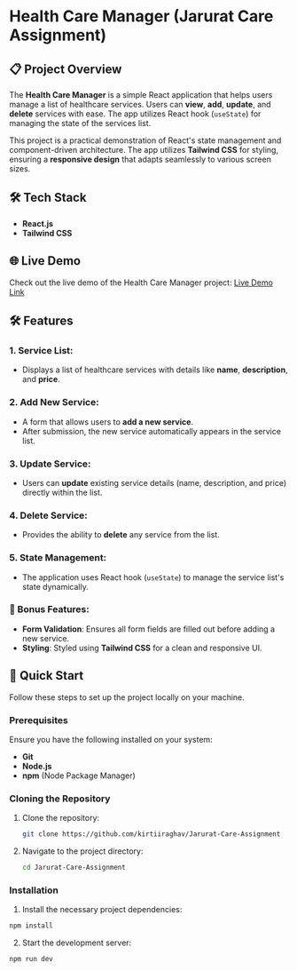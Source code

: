 # Health Care Manager (Jarurat Care Assignment)

## 📋 Project Overview
The **Health Care Manager** is a simple React application that helps users manage a list of healthcare services. Users can **view**, **add**, **update**, and **delete** services with ease. The app utilizes React hook (`useState`) for managing the state of the services list.

This project is a practical demonstration of React's state management and component-driven architecture. The app utilizes **Tailwind CSS** for styling, ensuring a **responsive design** that adapts seamlessly to various screen sizes.

## 🛠️ Tech Stack
- **React.js**
- **Tailwind CSS**

## 🌐 Live Demo
Check out the live demo of the Health Care Manager project:
[Live Demo Link](https://jarurat-care-assignment.netlify.app/)

## 🛠️ Features

### 1. Service List:
- Displays a list of healthcare services with details like **name**, **description**, and **price**.

### 2. Add New Service:
- A form that allows users to **add a new service**.
- After submission, the new service automatically appears in the service list.

### 3. Update Service:
- Users can **update** existing service details (name, description, and price) directly within the list.

### 4. Delete Service:
- Provides the ability to **delete** any service from the list.

### 5. State Management:
- The application uses React hook (`useState`) to manage the service list's state dynamically.

### 🏅 Bonus Features:
- **Form Validation**: Ensures all form fields are filled out before adding a new service.
- **Styling**: Styled using **Tailwind CSS** for a clean and responsive UI.

## 🚀 Quick Start
Follow these steps to set up the project locally on your machine.

### Prerequisites
Ensure you have the following installed on your system:
- **Git**
- **Node.js**
- **npm** (Node Package Manager)

### Cloning the Repository
1. Clone the repository:
    ```bash
    git clone https://github.com/kirtiiraghav/Jarurat-Care-Assignment
    ```
2. Navigate to the project directory:
    ```bash
    cd Jarurat-Care-Assignment
    ```

### Installation
1. Install the necessary project dependencies:
```bash
npm install
```
2. Start the development server:
```bash
npm run dev
```

